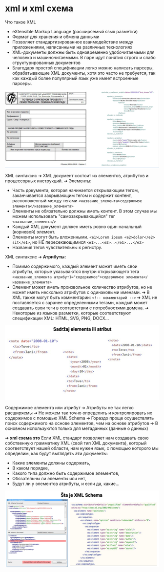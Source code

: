 # xml и xml схема

Что такое XML
- eXtensible Markup Language (расширяемый язык разметки)
- Формат для хранения и обмена данными
- Позволяет стандартизированное взаимодействие между приложениями, написанными на различных технологиях
- XML-документы должны быть одновременно удобочитаемыми для человека и машиночитаемыми. В паре идут понятия строго и слабо структурированных документов
- Благодаря простой спецификации легко можно написать парсеры, обрабатывающие XML-документы, хотя это часто не требуется, так как каждый более популярный язык уже имеет встроенные парсеры.


![](img/2.1.png)

XML синтаксис
➔ XML документ состоит из элементов, атрибутов и процессорных инструкций.
➔ Элементы:
  - Часть документа, которая начинается открывающим тегом, заканчивается закрывающим тегом и содержит контент, расположенный между тегами `<название_элемента>содержимое элемента</название_элемента>`
  - Элементы не обязательно должны иметь контент. В этом случае мы можем использовать "самозакрывающийся" тег `<название_элемента/>`
  - Каждый XML документ должен иметь ровно один начальный (корневой) элемент.
  - Элементы могут быть вложенными. `<e1>Lorem ipsum <e2>dolor</e2> sit</e1>`, но НЕ пересекающимися `<e1>...<e2>..</e1>...</e2>`
  - Названия тегов чувствительны к регистру.

XML синтаксис
➔ **Атрибуты:**
  - Помимо содержимого, каждый элемент может иметь свои атрибуты, которые указываются внутри открывающего тега `<название_элемента атрибут1="содержимое">содержимое элемента</название_элемента>`
  - Элемент может иметь произвольное количество атрибутов, но не может иметь несколько атрибутов с одинаковыми именами.
➔ В XML также могут быть комментарии: `<!-- комментарий -->`
➔ XML не поставляется с заранее определенными тегами, каждый может создавать свои теги в соответствии с потребностями домена.
➔ Некоторые из языков разметки, которые соответствуют спецификации XML: HTML, SVG, PNG, DOCX...

![](img/2.2.png)

Содержимое элемента или атрибут
➔ Атрибуты не так легко расширяемы
➔ Не можем так точно определить и контролировать их содержимое с помощью XML Schema
➔ Гораздо проще осуществлять поиск содержимого на основе элементов, чем на основе атрибутов
➔ В основном используются только для метаданных (данные о данных)

➔ **xml схема это**
Если XML стандарт позволяет нам создавать свою собственную грамматику XML (свой тип XML документа), который соответствует нашей области, нам нужен язык, с помощью которого мы определим, как будут выглядеть эти документы:
  - Какие элементы должны содержать,
  - В каком порядке,
  - Какого типа должно быть содержимое элементов,
  - Обязательны ли элементы или нет,
  - Будут ли у элементов атрибуты, и если да, какие...

![](img/2.3.png)